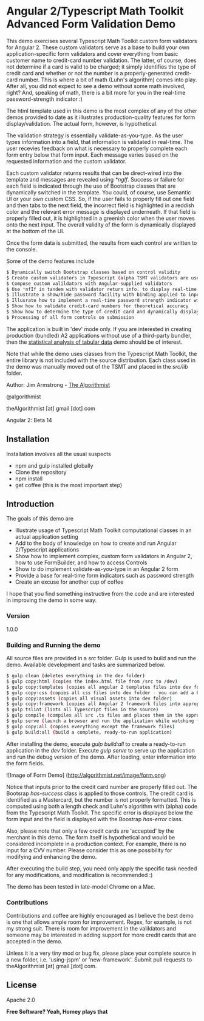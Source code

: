 # Angular 2/Typescript Math Toolkit Advanced Form Validation Demo

This demo exercises several Typescript Math Toolkit custom form validators for Angular 2.  These custom validators serve as a base to build your own application-specific form validators and cover everything from basic customer name to credit-card number validation.  The latter, of course, does not determine if a card is valid to be charged; it simply identifies the type of credit card and whether or not the number is a properly-generated credit-card number.  This is where a bit of math (Luhn's algorithm) comes into play.  After all, you did not expect to see a demo without some math involved, right?  And, speaking of math, there is a bit more for you in the real-time password-strength indicator :)

The html template used in this demo is the most complex of any of the other demos provided to date as it illustrates production-quality features for form display/validation.  The actual form, however, is hypothetical.

The validation strategy is essentially validate-as-you-type.  As the user types information into a field, that information is validated in real-time.  The user recevies feedback on what is necessary to properly complete each form entry below that form input.  Each message varies based on the requested information and the custom validator.  

Each custom validator returns results that can be direct-wired into the template and messages are revealed using _*ngIf_.  Success or failure for each field is indicated through the use of Bootstrap classes that are dynamically switched in the template.  You could, of course, use Semantic UI or your own custom CSS.  So, if the user fails to properly fill out one field and then tabs to the next field, the incorrect field is highlighted in a reddish color and the relevant error message is displayed underneath.  If that field is properly filled out, it is highlighted in a greenish color when the user moves onto the next input.  The overall validity of the form is dynamically displayed at the bottom of the UI.

Once the form data is submitted, the results from each control are written to the console.  

Some of the demo features include

```sh
$ Dynamically switch Bootstrap classes based on control validity
$ Create custom validators in Typescript (alpha TSMT validators are used as an example)
$ Compose custom valildators with Angular-supplied validators
$ Use *nfIf in tandem with validator return info. to display real-time error or hint messages to aid in form completion
$ Illustrate a show/hide password facility with binding applied to input type attribute and anchor text
$ Illusrate how to implement a real-time password strength indicator with animated color display
$ Show how to validate credit-card numbers for theoretical accuracy
$ Show how to determine the type of credit card and dynamically display an image of that card type
$ Processing of all form controls on submission
```

The application is built in 'dev' mode only.  If you are interested in creating production (bundled) A2 applications without use of a third-party bundler, then the [statistical analysis of tabular data] demo should be of interest.

Note that while the demo uses classes from the Typescript Math Toolkit, the entire library is not included with the source distribution.  Each class used in the demo was manually moved out of the TSMT and placed in the *src/lib* folder.

Author:  Jim Armstrong - [The Algorithmist]

@algorithmist

theAlgorithmist [at] gmail [dot] com

Angular 2: Beta 14

## Installation

Installation involves all the usual suspects

  - npm and gulp installed globally
  - Clone the repository
  - npm install
  - get coffee (this is the most important step)

## Introduction

The goals of this demo are 

* Illustrate usage of Typescript Math Toolkit computational classes in an actual application setting
* Add to the body of knowledge on how to create and run Angular 2/Typescript applications
* Show how to implement complex, custom form validators in Angular 2, how to use FormBuilder, and how to access Controls
* Show to do implement validate-as-you-type in an Angular 2 form
* Provide a base for real-time form indicators such as password strength
* Create an excuse for another cup of coffee

I hope that you find something instructive from the code and are interested in improving the demo in some way.

### Version
1.0.0

### Building and Running the demo

All source files are provided in a *src* folder.  Gulp is used to build and run the demo.  Available development and tasks are summarized below.

```sh
$ gulp clean (deletes everything in the dev folder)
$ gulp copy:html (copies the index.html file from /src to /dev)
$ gulp copy:templates (copies all angular 2 templates files into dev folder)
$ gulp copy:css (copies all css files into dev folder - you can add a build step if you like SaSS)
$ gulp copy:assets (copies all visual assets into dev folder)
$ gulp copy:framework (copies all Angular 2 framework files into appropriate location - should only need to be done once)
$ gulp tslint (lints all Typescript files in the source)
$ gulp compile (compiles all src .ts files and places them in the appropriate build location)
$ gulp serve (launch a browser and run the application while watching for file changes)
$ gulp copy:all (copies everything except the framework files)
$ gulp build:all (build a complete, ready-to-run application)
```

After installing the demo, execute _gulp build:all_ to create a ready-to-run application in the *dev* folder.  Execute _gulp serve_ to serve up the application and run the debug version of the demo.  After loading, enter information into the form fields.

![Image of Form Demo]
(http://algorithmist.net/image/form.png)

Notice that inputs prior to the credit card number are properly filled out.  The Bootsrap _has-success_ class is applied to those controls.  The credit card is identified as a Mastercard, but the number is not properly formatted.  This is computed using both a length check and Luhn's algorithm with (alpha) code from the Typescript Math Toolkit.  The specific error is displayed below the form input and the field is displayed with the Boostrap _has-error_ class.

Also, please note that only a few credit cards are 'accepted' by the merchant in this demo.  The form itself is hypothetical and would be considered incomplete in a production context.  For example, there is no input for a CVV number.  Please consider this as one possibility for modifying and enhancing the demo. 

After executing the build step, you need only apply the specific task needed for any modifications, and modification is recommended :)

The demo has been tested in late-model Chrome on a Mac. 


### Contributions

Contributions and coffee are highly encouraged as I believe the best demo is one that allows ample room for improvement. Regex, for example, is not my strong suit.  There is room for improvement in the valildators and someone may be interested in adding support for more credit cards that are accepted in the demo.

Unless it is a very tiny mod or bug fix, please place your complete source in a new folder, i.e. 'using-jspm' or 'new-framework'.  Submit pull requests to theAlgorithmist [at] gmail [dot] com.


License
----

Apache 2.0

**Free Software? Yeah, Homey plays that**

[//]: # (kudos http://stackoverflow.com/questions/4823468/store-comments-in-markdown-syntax)

[The Algorithmist]: <http://algorithmist.net>
[statistical analysis of tabular data]: <https://github.com/theAlgorithmist/Table>

